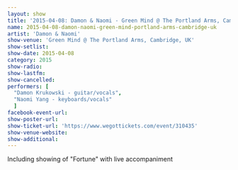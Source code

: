 ```yaml
---
layout: show
title: '2015-04-08: Damon & Naomi - Green Mind @ The Portland Arms, Cambridge, UK'
name: 2015-04-08-damon-naomi-green-mind-portland-arms-cambridge-uk
artist: 'Damon & Naomi'
show-venue: 'Green Mind @ The Portland Arms, Cambridge, UK'
show-setlist: 
show-date: 2015-04-08
category: 2015
show-radio: 
show-lastfm: 
show-cancelled: 
performers: [
  "Damon Krukowski - guitar/vocals",
  "Naomi Yang - keyboards/vocals"
  ]
facebook-event-url: 
show-poster-url: 
show-ticket-url: 'https://www.wegottickets.com/event/310435'
show-venue-website: 
show-additional: 
---
```

Including showing of "Fortune" with live accompaniment